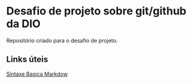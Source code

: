 # Desafio de projeto sobre git/github da DIO
Repositório criado para o desafio de projeto.

## Links úteis
[Sintaxe Basica Markdow](https://www.markdownguide.org/basic-syntax/)
